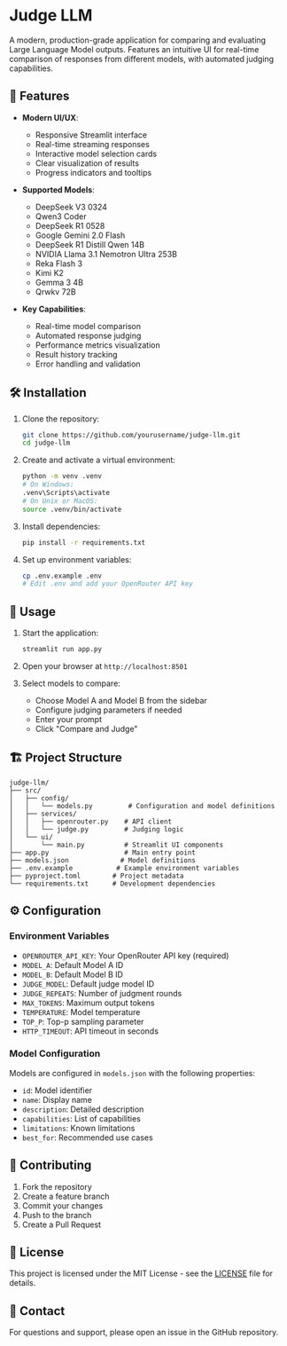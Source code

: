# Judge LLM

A modern, production-grade application for comparing and evaluating Large Language Model outputs. Features an intuitive UI for real-time comparison of responses from different models, with automated judging capabilities.

## 🚀 Features

- **Modern UI/UX**:
  - Responsive Streamlit interface
  - Real-time streaming responses
  - Interactive model selection cards
  - Clear visualization of results
  - Progress indicators and tooltips

- **Supported Models**:
  - DeepSeek V3 0324
  - Qwen3 Coder
  - DeepSeek R1 0528
  - Google Gemini 2.0 Flash
  - DeepSeek R1 Distill Qwen 14B
  - NVIDIA Llama 3.1 Nemotron Ultra 253B
  - Reka Flash 3
  - Kimi K2
  - Gemma 3 4B
  - Qrwkv 72B

- **Key Capabilities**:
  - Real-time model comparison
  - Automated response judging
  - Performance metrics visualization
  - Result history tracking
  - Error handling and validation

## 🛠️ Installation

1. Clone the repository:
   ```bash
   git clone https://github.com/yourusername/judge-llm.git
   cd judge-llm
   ```

2. Create and activate a virtual environment:
   ```bash
   python -m venv .venv
   # On Windows:
   .venv\Scripts\activate
   # On Unix or MacOS:
   source .venv/bin/activate
   ```

3. Install dependencies:
   ```bash
   pip install -r requirements.txt
   ```

4. Set up environment variables:
   ```bash
   cp .env.example .env
   # Edit .env and add your OpenRouter API key
   ```

## 🚀 Usage

1. Start the application:
   ```bash
   streamlit run app.py
   ```

2. Open your browser at `http://localhost:8501`

3. Select models to compare:
   - Choose Model A and Model B from the sidebar
   - Configure judging parameters if needed
   - Enter your prompt
   - Click "Compare and Judge"

## 🏗️ Project Structure

```
judge-llm/
├── src/
│   ├── config/
│   │   └── models.py         # Configuration and model definitions
│   ├── services/
│   │   ├── openrouter.py    # API client
│   │   └── judge.py         # Judging logic
│   └── ui/
│       └── main.py          # Streamlit UI components
├── app.py                   # Main entry point
├── models.json             # Model definitions
├── .env.example           # Example environment variables
├── pyproject.toml        # Project metadata
└── requirements.txt      # Development dependencies
```

## ⚙️ Configuration

### Environment Variables

- `OPENROUTER_API_KEY`: Your OpenRouter API key (required)
- `MODEL_A`: Default Model A ID
- `MODEL_B`: Default Model B ID
- `JUDGE_MODEL`: Default judge model ID
- `JUDGE_REPEATS`: Number of judgment rounds
- `MAX_TOKENS`: Maximum output tokens
- `TEMPERATURE`: Model temperature
- `TOP_P`: Top-p sampling parameter
- `HTTP_TIMEOUT`: API timeout in seconds

### Model Configuration

Models are configured in `models.json` with the following properties:
- `id`: Model identifier
- `name`: Display name
- `description`: Detailed description
- `capabilities`: List of capabilities
- `limitations`: Known limitations
- `best_for`: Recommended use cases

## 🤝 Contributing

1. Fork the repository
2. Create a feature branch
3. Commit your changes
4. Push to the branch
5. Create a Pull Request

## 📝 License

This project is licensed under the MIT License - see the [LICENSE](LICENSE) file for details.

## 📧 Contact

For questions and support, please open an issue in the GitHub repository.
